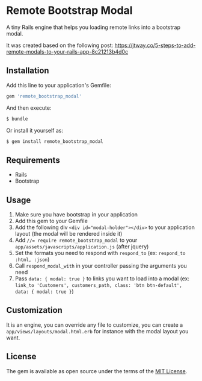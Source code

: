 # Remote Bootstrap Modal
A tiny Rails engine that helps you loading remote links into a bootstrap modal.

It was created based on the following post: https://jtway.co/5-steps-to-add-remote-modals-to-your-rails-app-8c21213b4d0c

## Installation
Add this line to your application's Gemfile:

```ruby
gem 'remote_bootstrap_modal'
```

And then execute:
```bash
$ bundle
```

Or install it yourself as:
```bash
$ gem install remote_bootstrap_modal
```

## Requirements

- Rails
- Bootstrap

## Usage

1. Make sure you have bootstrap in your application
2. Add this gem to your Gemfile
3. Add the following div `<div id="modal-holder"></div>` to your application layout (the modal will be rendered inside it)
4. Add `//= require remote_bootstrap_modal` to your `app/assets/javascripts/application.js` (after jquery)
5. Set the formats you need to respond with `respond_to` (ex: `respond_to :html, :json`)
6. Call `respond_modal_with` in your controller passing the arguments you need
7. Pass `data: { modal: true }` to links you want to load into a modal (ex: `link_to 'Customers', customers_path, class: 'btn btn-default', data: { modal: true }`)

## Customization

It is an engine, you can override any file to customize, you can create a `app/views/layouts/modal.html.erb` for instance with the modal layout you want.

## License
The gem is available as open source under the terms of the [MIT License](https://opensource.org/licenses/MIT).
